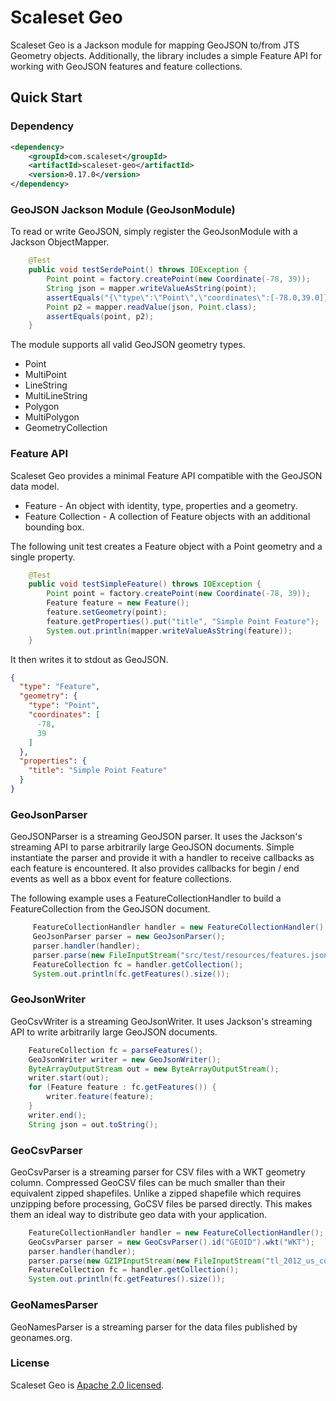 Scaleset Geo
==============

Scaleset Geo is a Jackson module for mapping GeoJSON to/from JTS Geometry objects.  Additionally, the library includes a simple Feature API for working with GeoJSON features and feature collections. 

Quick Start
-----------

### Dependency


```xml
<dependency>
    <groupId>com.scaleset</groupId>
    <artifactId>scaleset-geo</artifactId>
    <version>0.17.0</version>
</dependency>
```

### GeoJSON Jackson Module (GeoJsonModule)

To read or write GeoJSON, simply register the GeoJsonModule with a Jackson ObjectMapper. 


```java
    @Test
    public void testSerdePoint() throws IOException {
        Point point = factory.createPoint(new Coordinate(-78, 39));
        String json = mapper.writeValueAsString(point);
        assertEquals("{\"type\":\"Point\",\"coordinates\":[-78.0,39.0]}", json);
        Point p2 = mapper.readValue(json, Point.class);
        assertEquals(point, p2);
    }
```

The module supports all valid GeoJSON geometry types.  

* Point            
* MultiPoint       
* LineString        
* MultiLineString   
* Polygon            
* MultiPolygon      
* GeometryCollection 


### Feature API

Scaleset Geo provides a minimal Feature API compatible with the GeoJSON data model.

* Feature - An object with identity, type, properties and a geometry.
* Feature Collection - A collection of Feature objects with an additional bounding box.

The following unit test creates a Feature object with a Point geometry and a single property.

```java
    @Test
    public void testSimpleFeature() throws IOException {
        Point point = factory.createPoint(new Coordinate(-78, 39));
        Feature feature = new Feature();
        feature.setGeometry(point);
        feature.getProperties().put("title", "Simple Point Feature");
        System.out.println(mapper.writeValueAsString(feature));
    }
```

It then writes it to stdout as GeoJSON.

```json
{
  "type": "Feature",
  "geometry": {
    "type": "Point",
    "coordinates": [
      -78,
      39
    ]
  },
  "properties": {
    "title": "Simple Point Feature"
  }
}
```


### GeoJsonParser

GeoJSONParser is a streaming GeoJSON parser. It uses the Jackson's streaming API to parse arbitrarily large GeoJSON documents.
Simple instantiate the parser and provide it with a handler to receive callbacks as each feature is encountered. It also provides
callbacks for begin / end events as well as a bbox event for feature collections.

The following example uses a FeatureCollectionHandler to build a FeatureCollection from the GeoJSON document.

```java
     FeatureCollectionHandler handler = new FeatureCollectionHandler();
     GeoJsonParser parser = new GeoJsonParser();
     parser.handler(handler);
     parser.parse(new FileInputStream("src/test/resources/features.json"));
     FeatureCollection fc = handler.getCollection();
     System.out.println(fc.getFeatures().size());
```

### GeoJsonWriter

GeoCsvWriter is a streaming GeoJsonWriter. It uses Jackson's streaming API to write arbitrarily large GeoJSON documents.

```java
    FeatureCollection fc = parseFeatures();
    GeoJsonWriter writer = new GeoJsonWriter();
    ByteArrayOutputStream out = new ByteArrayOutputStream();
    writer.start(out);
    for (Feature feature : fc.getFeatures()) {
        writer.feature(feature);
    }
    writer.end();
    String json = out.toString();
```

### GeoCsvParser

GeoCsvParser is a streaming parser for CSV files with a WKT geometry column. Compressed GeoCSV files can be much
smaller than their equivalent zipped shapefiles. Unlike a zipped shapefile which requires unzipping before processing,
GoCSV files be parsed directly. This makes them an ideal way to distribute geo data with your application.

```java
    FeatureCollectionHandler handler = new FeatureCollectionHandler();
    GeoCsvParser parser = new GeoCsvParser().id("GEOID").wkt("WKT");
    parser.handler(handler);
    parser.parse(new GZIPInputStream(new FileInputStream("tl_2012_us_county.csv.gz")));
    FeatureCollection fc = handler.getCollection();
    System.out.println(fc.getFeatures().size());
```

### GeoNamesParser

GeoNamesParser is a streaming parser for the data files published by geonames.org.

### License

Scaleset Geo is [Apache 2.0 licensed](http://www.apache.org/licenses/LICENSE-2.0.html).
